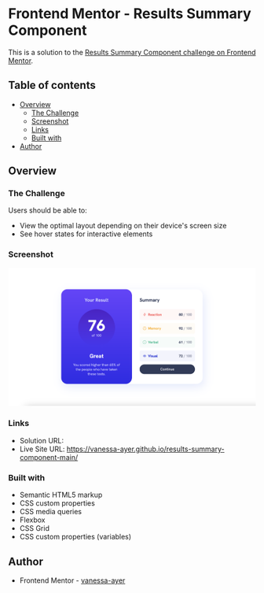 # Frontend Mentor - Results Summary Component

This is a solution to the [Results Summary Component challenge on Frontend Mentor](https://www.frontendmentor.io/challenges/results-summary-component-CE_K6s0maV/hub). 

## Table of contents

- [Overview](#overview)
  - [The Challenge](#the-challenge)
  - [Screenshot](#screenshot)
  - [Links](#links)
  - [Built with](#built-with)
- [Author](#author)

## Overview

### The Challenge

Users should be able to:

- View the optimal layout depending on their device's screen size
- See hover states for interactive elements

### Screenshot

![desktop-design](assets/images/final-design-order-results-summary-component.png)

### Links

- Solution URL: 
- Live Site URL: https://vanessa-ayer.github.io/results-summary-component-main/

### Built with

- Semantic HTML5 markup
- CSS custom properties
- CSS media queries
- Flexbox
- CSS Grid
- CSS custom properties (variables)

## Author

- Frontend Mentor - [vanessa-ayer](https://www.frontendmentor.io/profile/vanessa-ayer)

